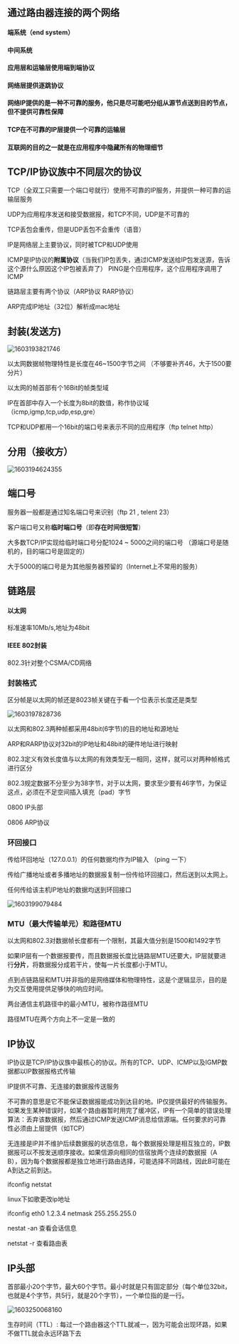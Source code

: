 ## 通过路由器连接的两个网络

#### 端系统（end system）

#### 中间系统 

#### 应用层和运输层使用端到端协议

#### 网络层提供逐跳协议

#### 网络IP提供的是一种不可靠的服务，他只是尽可能吧分组从源节点送到目的节点，但不提供可靠性保障

#### TCP在不可靠的IP层提供一个可靠的运输层

#### 互联网的目的之一就是在应用程序中隐藏所有的物理细节

## TCP/IP协议族中不同层次的协议

TCP（全双工只需要一个端口号就行）使用不可靠的IP服务，并提供一种可靠的运输层服务

UDP为应用程序发送和接受数据报，和TCP不同，UDP是不可靠的

TCP丢包会重传，但是UDP丢包不会重传（语音）

IP是网络层上主要协议，同时被TCP和UDP使用

ICMP是IP协议的**附属协议**（当我们IP包丢失，通过ICMP发送给IP包发送源，告诉这个源什么原因这个IP包被丢弃了） PING是个应用程序，这个应用程序调用了ICMP

链路层主要有两个协议（ARP协议   RARP协议）

ARP完成IP地址（32位）解析成mac地址

## 封装(发送方)

![1603193821746](C:\Users\飞龙\AppData\Local\Temp\1603193821746.png)



以太网数据帧物理特性是长度在46~1500字节之间 （不够要补齐46，大于1500要分片）

以太网的帧首部有个16Bit的帧类型域

IP在首部中存入一个长度为8bit的数值，称作协议域（icmp,igmp,tcp,udp,esp,gre）

TCP和UDP都用一个16bit的端口号来表示不同的应用程序（ftp telnet http）

## 分用（接收方）



![1603194624355](C:\Users\飞龙\AppData\Local\Temp\1603194624355.png)

##  端口号

服务器一般都是通过知名端口号来识别（ftp 21 , telent 23）

客户端口号又称**临时端口号**（即**存在时间很短暂**）

大多数TCP/IP实现给临时端口号分配1024 ~ 5000之间的端口号 （源端口号是随机的，目的端口号是固定的）

大于5000的端口号是为其他服务器预留的（Internet上不常用的服务）

## 链路层

#### 以太网

标准速率10Mb/s,地址为48bit

#### IEEE 802封装

802.3针对整个CSMA/CD网络

### 封装格式

区分帧是以太网的帧还是8023帧关键在于看一个位表示长度还是类型

![1603197828736](C:\Users\飞龙\AppData\Local\Temp\1603197828736.png)

以太网和802.3两种帧都采用48bit(6字节)的目的地址和源地址

ARP和RARP协议对32bit的IP地址和48bit的硬件地址进行映射

802.3定义有效长度值与以太网的有效类型无一相同，这样，就可以对两种帧格式进行区分

802.3规定数据不分至少为38字节，对于以太网，要求至少要有46字节，为保证这点，必须在不足空间插入填充（pad）字节

0800 IP头部

0806 ARP协议

### 环回接口

传给环回地址（127.0.0.1）的任何数据均作为IP输入  （ping 一下）

传给广播地址或者多播地址的数据报复制一份传给环回接口，然后送到以太网上。

任何传给该主机IP地址的数据均送到环回接口

![1603199079484](C:\Users\飞龙\AppData\Local\Temp\1603199079484.png)

### MTU（最大传输单元）和路径MTU

以太网和802.3对数据帧长度都有一个限制，其最大值分别是1500和1492字节

如果IP层有一个数据报要传，而且数据报长度比链路层MTU还要大，IP层就要进行**分片**，将数据报分成若干片，使每一片长度都小于MTU。

点到点链路层和MTU并非指的是网络媒体和物理特性，这是个逻辑显示，目的是为交互使用提供足够快的响应时间。

两台通信主机路径中的最小MTU，被称作路径MTU

路径MTU在两个方向上不一定是一致的

## IP协议

IP协议是TCP/IP协议族中最核心的协议。所有的TCP、UDP、ICMP以及IGMP数据都以IP数据报格式传输

IP提供不可靠、无连接的数据报传送服务

不可靠的意思是它不能保证数据报能成功到达目的地。IP仅提供最好的传输服务。如果发生某种错误时，如某个路由器暂时用完了缓冲区，IP有一个简单的错误处理算法：丢弃该数据报，然后通过ICMP发送ICMP消息给信源端。任何要求的可靠性必须由上层提供（如TCP）

无连接是IP并不维护后续数据报的状态信息，每个数据报处理是相互独立的，IP数据报可以不按发送顺序接收。如果信源向相同的信宿放两个连续的数据报（A B），因为每个数据报都是独立地进行路由选择，可能选择不同路线，因此B可能在A到达之前到达。

ifconfig netstat

linux下如歌更改ip地址

ifconfig eth0 1.2.3.4 netmask 255.255.255.0

nestat -an 查看会话信息

netstat -r 查看路由表

## IP头部

首部最小20个字节，最大60个字节。最小时就是只有固定部分（每个单位32bit，也就是4个字节，共5行，就是20个字节），一个单位指的是一行。 

![1603250068160](C:\Users\飞龙\AppData\Local\Temp\1603250068160.png)

生存时间（TTL）: 每过一个路由器这个TTL就减一，因为可能会出现环路，如果不做TTL就会永远环路下去











